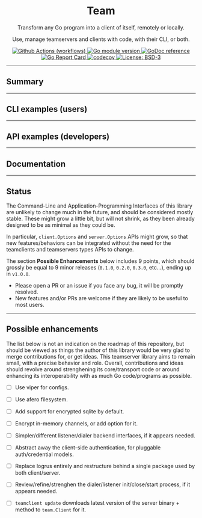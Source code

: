
<!-- This is a README template used as a basis for most repositories hosted here. -->
<!-- This repository has two branches: -->
<!-- main       - Contains the README and other default files -->

<!-- Documentation Setup/Pull/Edit/Push -->
<!-- ----------------------------------------- -->

<!-- We include the Github's wiki repository as a subtree of the project's repository. -->
<!-- (Using this [link](https://gist.github.com/SKempin/b7857a6ff6bddb05717cc17a44091202)) -->
<!-- Please check the raw version of this README, contains comments with appropriate -->
<!-- commands for pushing/pulling the documentation subtree. -->

<!-- Add the initial wiki in a subtree (normally ':branch' should be 'main'): -->
<!-- git subtree add --prefix docs/ https://github.com/:user/:repo.wiki.git :branch --squash -->

<!-- Pull latest changes in the wiki -->
<!-- `git subtree pull --prefix docs/ https://github.com/:user/:repo.git master --squash` -->

<!-- Push your changes to the wiki -->
<!-- `git subtree push --prefix docs/ https://github.com/:user/:repo.git :branch` -->

<div align="center">
  <br> <h1> Team </h1>

  <p>  Transform any Go program into a client of itself, remotely or locally.  </p>
  <p>  Use, manage teamservers and clients with code, with their CLI, or both.  </p>
</div>


<!-- Badges -->
<!-- Assuming the majority of them being written in Go, most of the badges below -->
<!-- Replace the repo name: :%s/reeflective\/template/reeflective\/repo/g -->

<p align="center">
  <a href="https://github.com/reeflective/team/actions/workflows/go.yml">
    <img src="https://github.com/reeflective/team/actions/workflows/go.yml/badge.svg?branch=main"
      alt="Github Actions (workflows)" />
  </a>

  <a href="https://github.com/reeflective/team">
    <img src="https://img.shields.io/github/go-mod/go-version/reeflective/team.svg"
      alt="Go module version" />
  </a>

  <a href="https://pkg.go.dev/github.com/reeflective/team">
    <img src="https://img.shields.io/badge/godoc-reference-blue.svg"
      alt="GoDoc reference" />
  </a>

  <a href="https://goreportcard.com/report/github.com/reeflective/team">
    <img src="https://goreportcard.com/badge/github.com/reeflective/team"
      alt="Go Report Card" />
  </a>

  <a href="https://codecov.io/gh/reeflective/team">
    <img src="https://codecov.io/gh/reeflective/team/branch/main/graph/badge.svg"
      alt="codecov" />
  </a>

  <a href="https://opensource.org/licenses/BSD-3-Clause">
    <img src="https://img.shields.io/badge/License-BSD_3--Clause-blue.svg"
      alt="License: BSD-3" />
  </a>
</p>


-----

## Summary

-----

## CLI examples (users)

-----

## API examples (developers)

-----

## Documentation

-----

## Status

The Command-Line and Application-Programming Interfaces of this library are unlikely to change
much in the future, and should be considered mostly stable. These might grow a little bit, but
will not shrink, as they been already designed to be as minimal as they could be.

In particular, `client.Options` and `server.Options` APIs might grow, so that new features/behaviors
can be integrated without the need for the teamclients and teamservers types APIs to change.

The section **Possible Enhancements** below includes 9 points, which should grossly be equal
to 9 minor releases (`0.1.0`, `0.2.0`, `0.3.0`, etc...), ending up in `v1.0.0`.

- Please open a PR or an issue if you face any bug, it will be promptly resolved.
- New features and/or PRs are welcome if they are likely to be useful to most users.

-----

## Possible enhancements

The list below is not an indication on the roadmap of this repository, but should be viewed as
things the author of this library would be very glad to merge contributions for, or get ideas. 
This teamserver library aims to remain small, with a precise behavior and role.
Overall, contributions and ideas should revolve around strenghening its core/transport code
or around enhancing its interoperability with as much Go code/programs as possible.

- [ ] Use viper for configs.
- [ ] Use afero filesystem.
- [ ] Add support for encrypted sqlite by default.
- [ ] Encrypt in-memory channels, or add option for it.
- [ ] Simpler/different listener/dialer backend interfaces, if it appears needed.
- [ ] Abstract away the client-side authentication, for pluggable auth/credential models.
- [ ] Replace logrus entirely and restructure behind a single package used by both client/server.
- [ ] Review/refine/strenghen the dialer/listener init/close/start process, if it appears needed.
- [ ] `teamclient update` downloads latest version of the server binary + method to `team.Client` for it.

